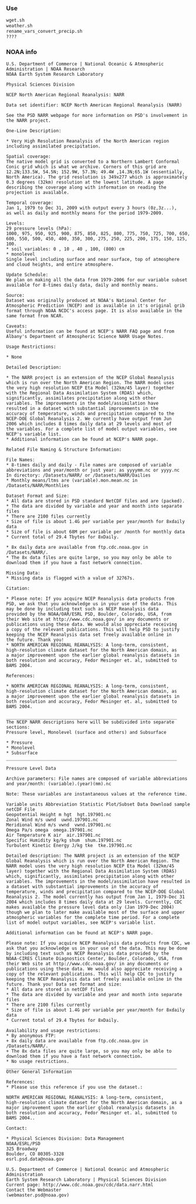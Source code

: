 
### Use

```sh
wget.sh
weather.sh
rename_vars_convert_precip.sh
????
```

### NOAA info
    U.S. Department of Commerce | National Oceanic & Atmospheric
    Administration | NOAA Research
    NOAA Earth System Research Laboratory

    Physical Sciences Division

    NCEP North American Regional Reanalysis: NARR

    Data set identifier: NCEP North American Regional Reanalysis (NARR)

    See the PSD NARR webpage for more information on PSD's involvement in
    the NARR project.
    
    One-Line Description:

    * Very High Resolution Reanalysis of the North American region
    including assimilated precipitation.
    
    Spatial coverage:
    The native model grid is converted to a Northern Lambert Conformal
    Conic grid which is what we archive. Corners of this grid are
    12.2N;133.5W, 54.5N; 152.9W, 57.3N; 49.4W ,14.3N;65.1W (essentially,
    North America). The grid resolution is 349x277 which is approximately
    0.3 degrees (32km) resolution at the lowest latitude. A page
    describing the coverage along with information on reading the
    projection is available.

    Temporal coverage:
    Jan 1, 1979 to Dec 31, 2009 with output every 3 hours (0z,3z...),
    as well as daily and monthly means for the period 1979-2009.

    Levels:
    29 pressure levels (hPa):
    1000, 975, 950, 925, 900, 875, 850, 825, 800, 775, 750, 725, 700, 650,
    600, 550, 500, 450, 400, 350, 300, 275, 250, 225, 200, 175, 150, 125,
    100.
    * soil variables: 0 , 10 , 40 , 100, (800) cm
    * monolevel
    Single level including surface and near surface, top of atmosphere
    and cloud heights, and entire atmosphere.

    Update Schedule:
    We plan on making all the data from 1979-2006 for our variable subset
    available for 8-times daily data, daily and monthly means.

    Source:
    Dataset was originally produced at NOAA's National Center for
    Atmospheric Prediction (NCEP) and is available in it's original grib
    format through NOAA NCDC's access page. It is also available in the
    same format from NCAR.

    Caveats:
    Useful information can be found at NCEP's NARR FAQ page and from
    Albany's Department of Atmospheric Science NARR Usage Notes.

    Usage Restrictions:
    
    * None
    
    Detailed Description:
    
    * The NARR project is an extension of the NCEP Global Reanalysis
    which is run over the North American Region. The NARR model uses
    the very high resolution NCEP Eta Model (32km/45 layer) together
    with the Regional Data Assimilation System (RDAS) which,
    significantly, assimilates precipitation along with other
    variables. The improvements in the model/assimilation have
    resulted in a dataset with substantial improvements in the
    accuracy of temperature, winds and precipitation compared to the
    NCEP-DOE Global Reanalysis 2. We currently have output from Jun
    2006 which includes 8 times daily data at 29 levels and most of
    the variables. For a complete list of model output variables, see
    NCEP's variable list.
    * Additional information can be found at NCEP's NARR page.

    Related File Naming & Structure Information:
    
    File Names:
    * 8-times daily and daily - File names are composed of variable
    abbreviations and year/month or just year: as yyyymm.nc or yyyy.nc
    In directory: /Datasets/NARR/ or /Datasets/NARR/Dailies
    * Monthly means/ltms are (variable).mon.mean.nc in /Datasets/NARR/Monthlies
    
    Dataset Format and Size:
    * All data are stored in PSD standard NetCDF files and are (packed).
    * The data are divided by variable and year and month into separate files
    * There are 2100 files currently
    * Size of file is about 1.4G per variable per year/month for 8xdaily data
    * Size of file is about 68M per variable per /month for monthly data
    * Current total of 29.4 Tbytes for 8xDaily.
    
    * 8x daily data are available from ftp.cdc.noaa.gov in /Datasets/NARR/.
    * The 8x data files are quite large, so you may only be able to
    download them if you have a fast network connection.
    
    Missing Data:
    * Missing data is flagged with a value of 32767s.
    
    Citation:
    
    * Please note: If you acquire NCEP Reanalysis data products from
    PSD, we ask that you acknowledge us in your use of the data. This
    may be done by including text such as NCEP Reanalysis data
    provided by the NOAA/OAR/ESRL PSD, Boulder, Colorado, USA, from
    their Web site at http://www.cdc.noaa.gov/ in any documents or
    publications using these data. We would also appreciate receiving
    a copy of the relevant publications. This will help PSD to justify
    keeping the NCEP Reanalysis data set freely available online in
    the future. Thank you!
    * NORTH AMERICAN REGIONAL REANALYSIS: A long-term, consistent,
    high-resolution climate dataset for the North American domain, as
    a major improvement upon the earlier global reanalysis datasets in
    both resolution and accuracy, Fedor Mesinger et. al, submitted to
    BAMS 2004.
    
    References:
    
    * NORTH AMERICAN REGIONAL REANALYSIS: A long-term, consistent,
    high-resolution climate dataset for the North American domain, as
    a major improvement upon the earlier global reanalysis datasets in
    both resolution and accuracy, Fedor Mesinger et. al, submitted to
    BAMS 2004.
    
    _________________________________________________________________
    The NCEP NARR descriptions here will be subdivided into separate sections:
    Pressure level, Monolevel (surface and others) and Subsurface

    * Pressure
    * Monolevel
    * Subsurface
    _________________________________________________________________

    Pressure Level Data

    Archive parameters: File names are composed of variable abbreviations
    and year/month: (variable).(year)(mm).nc
    
    Note: These variables are instantaneous values at the reference time.
    
    Variable units Abbreviation Statistic Plot/Subset Data Download sample
    netCDF File
    Geopotential Height m hgt  hgt.197901.nc
    Zonal Wind m/s uwnd  uwnd.197901.nc
    Meridional Wind m/s vwnd  vwnd.197901.nc
    Omega Pa/s omega  omega.197901.nc
    Air Temperature K air  air.197901.nc
    Specific Humidity kg/kg shum  shum.197901.nc
    Turbulent Kinetic Energy J/kg tke  tke.197901.nc
    
    Detailed description: The NARR project is an extension of the NCEP
    Global Reanalysis which is run over the North American Region. The
    NARR model uses the very high resolution NCEP Eta Model (32km/45
    layer) together with the Regional Data Assimilation System (RDAS)
    which, significantly, assimilates precipitation along with other
    variables. The improvements in the model/assimilation have resulted in
    a dataset with substantial improvements in the accuracy of
    temperature, winds and precipitation compared to the NCEP-DOE Global
    Reanalysis 2. The model currently has output from Jan 1, 1979-Dec 31
    2004 which includes 8 times daily data at 29 levels. Currently, CDC
    makes available the pressure level data only (Jan 1979-Dec 2004)
    though we plan to later make available most of the surface and upper
    atmospheric variables for the complete time period. For a complete
    list of model output variables, see NCEP's variable list.
    
    Additional information can be found at NCEP's NARR page.
    
    Please note: If you acquire NCEP Reanalysis data products from CDC, we
    ask that you acknowledge us in your use of the data. This may be done
    by including text such as NCEP Reanalysis data provided by the
    NOAA-CIRES Climate Diagnostics Center, Boulder, Colorado, USA, from
    their Web site at http://www.cdc.noaa.gov/ in any documents or
    publications using these data. We would also appreciate receiving a
    copy of the relevant publications. This will help CDC to justify
    keeping the NCEP Reanalysis data set freely available online in the
    future. Thank you! Data set format and size:
    * All data are stored in netCDF files
    * The data are divided by variable and year and month into separate files
    * There are 2100 files currently
    * Size of file is about 1.4G per variable per year/month for 8xdaily data
    * Current total of 29.4 Tbytes for 8xDaily.
    
    Availability and usage restrictions:
    * By anonymous FTP:
    + 8x daily data are available from ftp.cdc.noaa.gov in /Datasets/NARR/.
    + The 8x data files are quite large, so you may only be able to
    download them if you have a fast network connection.
    * No usage restrictions.
    _________________________________________________________________
    Other General Information
    
    References:
    * Please use this reference if you use the dataset.:
    
    NORTH AMERICAN REGIONAL REANALYSIS: A long-term, consistent,
    high-resolution climate dataset for the North American domain, as a
    major improvement upon the earlier global reanalysis datasets in
    both resolution and accuracy, Fedor Mesinger et. al, submitted to
    BAMS 2004..
    
    Contact:
    
    * Physical Sciences Division: Data Management
    NOAA/ESRL/PSD
    325 Broadway
    Boulder, CO 80305-3328
    esrl.psd.data@noaa.gov
    
    U.S. Department of Commerce | National Oceanic and Atmospheric
    Administration
    Earth System Research Laboratory | Physical Sciences Division
    Current page: http://www.cdc.noaa.gov/cdc/data.narr.html
    Contact the Webmaster
    (webmaster.psd@noaa.gov)
